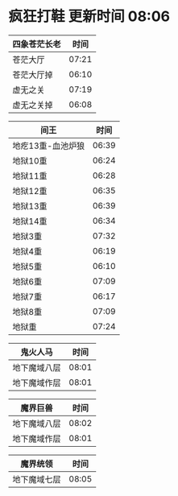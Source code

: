 # 疯狂打鞋 更新时间 08:06

| 四象苍茫长老   | 时间    |
|--------|-------|
| 苍茫大厅 | 07:21 |
| 苍茫大厅掉 | 06:10 |
| 虚无之关 | 07:19 |
| 虚无之关掉 | 06:08 |

| 间王   | 时间    |
|--------|-------|
| 地疙13重-血池炉狼 | 06:39 |
| 地狱10重 | 06:24 |
| 地狱11重 | 06:28 |
| 地狱12重 | 06:35 |
| 地狱13重 | 06:39 |
| 地狱14重 | 06:34 |
| 地狱3重 | 07:32 |
| 地狱4重 | 06:19 |
| 地狱5重 | 06:10 |
| 地狱6重 | 07:09 |
| 地狱7重 | 06:17 |
| 地狱8重 | 07:09 |
| 地狱重 | 07:24 |

| 鬼火人马   | 时间    |
|--------|-------|
| 地下魔域八层 | 08:01 |
| 地下魔域作层 | 08:01 |

| 魔界巨兽   | 时间    |
|--------|-------|
| 地下魔域八层 | 08:02 |
| 地下魔域作层 | 08:01 |

| 魔界统领   | 时间    |
|--------|-------|
| 地下魔域七层 | 08:05 |